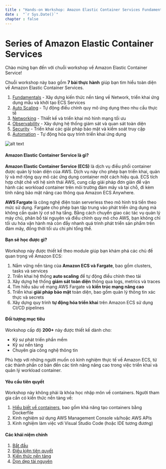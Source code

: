```yaml
---
title : "Hands-on Workshop: Amazon Elastic Container Services Fundamentals"
date :  "`r Sys.Date()`" 
chapter : false
---
```


# Series of Amazon Elastic Container Services

Chào mừng bạn đến với chuỗi workshop về Amazon Elastic Container Service!

Chuỗi workshop này bao gồm **7 bài thực hành** giúp bạn tìm hiểu toàn diện về Amazon Elastic Container Services.

1. [Fundamentals](#) - Xây dựng kiến thức nền tảng về Network, triển khai ứng dụng mẫu và khởi tạo ECS Services
2. [Auto Scaling](/auto-scaling) - Tự động điều chỉnh quy mô ứng dụng theo nhu cầu thực tế
3. [Networking](/networking) - Thiết kế và triển khai mô hình mạng tối ưu
4. [Observability](/observability) - Xây dựng hệ thống giám sát và quan sát toàn diện
5. [Security](/security) - Triển khai các giải pháp bảo mật và kiểm soát truy cập
6. [Automation](/automation) - Tự động hóa quy trình triển khai ứng dụng

![alt text](/images/image.png)

#### Amazon Elastic Container Service là gì?

**Amazon Elastic Container Service (ECS)** là dịch vụ điều phối container được quản lý toàn diện của AWS. Dịch vụ này cho phép bạn triển khai, quản lý và mở rộng quy mô các ứng dụng container một cách hiệu quả. ECS tích hợp chặt chẽ với hệ sinh thái AWS, cung cấp giải pháp đơn giản để vận hành các workload container trên môi trường đám mây và tại chỗ, đi kèm tính năng bảo mật nâng cao thông qua Amazon ECS Anywhere.

**AWS Fargate** là công nghệ điện toán serverless theo mô hình trả tiền theo mức sử dụng. Fargate cho phép bạn tập trung vào phát triển ứng dụng mà không cần quản lý cơ sở hạ tầng. Bằng cách chuyển giao các tác vụ quản lý máy chủ, phân bổ tài nguyên và điều chỉnh quy mô cho AWS, bạn không chỉ tối ưu hóa vận hành mà còn đẩy nhanh quá trình phát triển sản phẩm trên đám mây, đồng thời tối ưu chi phí tổng thể.

#### Bạn sẽ học được gì?
Workshop này được thiết kế theo module giúp bạn khám phá các chủ đề quan trọng về Amazon ECS:

1. Nắm vững nền tảng của **Amazon ECS và Fargate**, bao gồm clusters, tasks và services
2. Triển khai hệ thống **auto scaling** để tự động điều chỉnh theo tải
3. Xây dựng hệ thống **giám sát toàn diện** thông qua logs, metrics và traces
4. Tìm hiểu sâu về mạng AWS Fargate và **kiến trúc mạng nâng cao**
5. Triển khai **giải pháp bảo mật** toàn diện, bao gồm quản lý thông tin xác thực và secrets
6. Xây dựng quy trình **tự động hóa triển khai** trên Amazon ECS sử dụng CI/CD pipelines

#### Đối tượng mục tiêu

Workshop cấp độ **200+** này được thiết kế dành cho:
- Kỹ sư phát triển phần mềm
- Kỹ sư nền tảng
- Chuyên gia công nghệ thông tin

Phù hợp với những người muốn có kinh nghiệm thực tế về Amazon ECS, từ các thành phần cơ bản đến các tính năng nâng cao trong việc triển khai và quản lý workload container.

#### Yêu cầu tiên quyết
Workshop này không phải là khóa học nhập môn về containers. Người tham gia cần có kiến thức nền tảng về:

1. [Hiểu biết về containers](https://www.docker.com/resources/what-container/), bao gồm khả năng tạo containers bằng Dockerfile
2. Kinh nghiệm sử dụng AWS Management Console và/hoặc AWS APIs
3. Kinh nghiệm làm việc với Visual Studio Code (hoặc IDE tương đương)

#### Các khái niệm chính

1. [Bắt đầu](1-getting-started/)
2. [Điều kiện tiên quyết](2-prerequisites/) 
3. [Kiến thức nền tảng](3-fundamentals/)
4. [Dọn dẹp tài nguyên](4-clean-resources/)